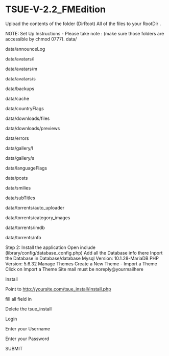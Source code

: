 # TSUE-V-2.2_FMEdition
Upload the contents of the folder (DirRoot) All of the files to your RootDir .

NOTE: Set Up Instructions - Please take note : (make sure those folders are accessible by chmod 0777).
data/

data/announceLog

data/avatars/l

data/avatars/m

data/avatars/s

data/backups

data/cache

data/countryFlags

data/downloads/files

data/downloads/previews

data/errors

data/gallery/l

data/gallery/s

data/languageFlags

data/posts

data/smilies

data/subTitles

data/torrents/auto_uploader

data/torrents/category_images

data/torrents/imdb

data/torrents/nfo 

Step 2: Install the application
Open include (library/config/database_config.php) Add all the Database info there
Inport the Database in Database/database
Mysql Version: 10.1.28-MariaDB PHP Version: 5.6.32
Manage Themes Create a New Theme - Import a Theme
Click on Import a Theme
Site mail must be noreply@yourmailhere




Install

Point to http://yoursite.com/tsue_install/install.php

fill all field in

Delete the tsue_install

Login

Enter your Username

Enter your Password

SUBMIT
